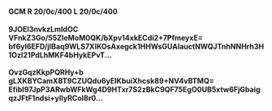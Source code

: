#### GCM R 20/0c/400 L 20/0c/400
**9JOEI3nvkzLmldOC**<br/>**VFnkZ3Go/55ZIeMoM0QK/bXpv14xkECdi2+7PfmeyxE=**<br/>**bf6yl6EFD/jIBaq9WLS7XlKOsAxegck1HHWsGUAIauctNWQJTnhNNHrh3H1OzI21PdLhMKF4bHykEPvT...**<br/><br/>
**OvzGqzKkpPQRHy+b**<br/>**gLXKBYCamXBT9CZUQdu6yEIKbuiXhcsk89+NV4vBTMQ=**<br/>**EfibI97JpP3ARwbWFkWg4D9HTxr7S2zBkC9QF75EgO0UB5xtw6FjGbaigqzJFtF1ndsi+yIlyRCol8r0...**
